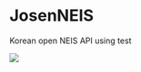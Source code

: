 # JosenNEIS
Korean open NEIS API using test


![](https://open.neis.go.kr/img/np/np_guide_img5.png)
